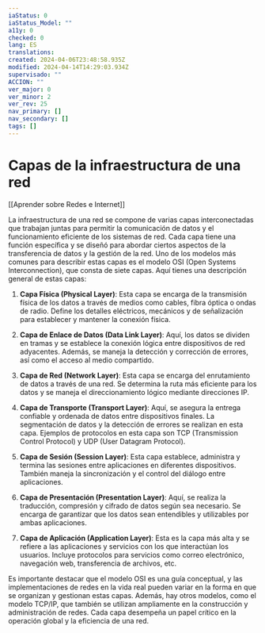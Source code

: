 ```yaml
---
iaStatus: 0
iaStatus_Model: ""
a11y: 0
checked: 0
lang: ES
translations: 
created: 2024-04-06T23:48:58.935Z
modified: 2024-04-14T14:29:03.934Z
supervisado: ""
ACCION: ""
ver_major: 0
ver_minor: 2
ver_rev: 25
nav_primary: []
nav_secondary: []
tags: []
---
```

# Capas de la infraestructura de una red

[[Aprender sobre Redes e Internet]]

  La infraestructura de una red se compone de varias capas interconectadas que trabajan juntas para permitir la comunicación de datos y el funcionamiento eficiente de los sistemas de red. Cada capa tiene una función específica y se diseñó para abordar ciertos aspectos de la transferencia de datos y la gestión de la red. Uno de los modelos más comunes para describir estas capas es el modelo OSI (Open Systems Interconnection), que consta de siete capas. Aquí tienes una descripción general de estas capas:

1. **Capa Física (Physical Layer)**: Esta capa se encarga de la transmisión física de los datos a través de medios como cables, fibra óptica o ondas de radio. Define los detalles eléctricos, mecánicos y de señalización para establecer y mantener la conexión física.
    
2. **Capa de Enlace de Datos (Data Link Layer)**: Aquí, los datos se dividen en tramas y se establece la conexión lógica entre dispositivos de red adyacentes. Además, se maneja la detección y corrección de errores, así como el acceso al medio compartido.
    
3. **Capa de Red (Network Layer)**: Esta capa se encarga del enrutamiento de datos a través de una red. Se determina la ruta más eficiente para los datos y se maneja el direccionamiento lógico mediante direcciones IP.
    
4. **Capa de Transporte (Transport Layer)**: Aquí, se asegura la entrega confiable y ordenada de datos entre dispositivos finales. La segmentación de datos y la detección de errores se realizan en esta capa. Ejemplos de protocolos en esta capa son TCP (Transmission Control Protocol) y UDP (User Datagram Protocol).
    
5. **Capa de Sesión (Session Layer)**: Esta capa establece, administra y termina las sesiones entre aplicaciones en diferentes dispositivos. También maneja la sincronización y el control del diálogo entre aplicaciones.
    
6. **Capa de Presentación (Presentation Layer)**: Aquí, se realiza la traducción, compresión y cifrado de datos según sea necesario. Se encarga de garantizar que los datos sean entendibles y utilizables por ambas aplicaciones.
    
7. **Capa de Aplicación (Application Layer)**: Esta es la capa más alta y se refiere a las aplicaciones y servicios con los que interactúan los usuarios. Incluye protocolos para servicios como correo electrónico, navegación web, transferencia de archivos, etc.
    

Es importante destacar que el modelo OSI es una guía conceptual, y las implementaciones de redes en la vida real pueden variar en la forma en que se organizan y gestionan estas capas. Además, hay otros modelos, como el modelo TCP/IP, que también se utilizan ampliamente en la construcción y administración de redes. Cada capa desempeña un papel crítico en la operación global y la eficiencia de una red.